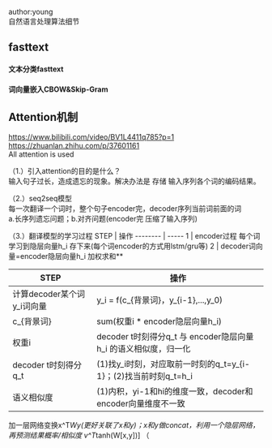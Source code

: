 
author:young<br>
自然语言处理算法细节<br>


## fasttext
#### 文本分类fasttext



#### 词向量嵌入CBOW&Skip-Gram






## Attention机制
https://www.bilibili.com/video/BV1L4411q785?p=1<br>
https://zhuanlan.zhihu.com/p/37601161<br>
All attention is used<br>

（1.）引入attention的目的是什么？<br>
输入句子过长，造成遗忘的现象。解决办法是 存储 输入序列各个词的编码结果。<br>

（2.）seq2seq模型<br>
每一次翻译一个词时，整个句子encoder完，decoder序列当前词前面的词<br>
a.长序列遗忘问题；b.对齐问题(encoder完 压缩了输入序列)<br>

（3.）翻译模型的学习过程
STEP     | 操作
-------- | -----
1  | encoder过程 每个词学习到隐层向量h_i 存下来(每个词encoder的方式用lstm/gru等)
2  | decoder词向量=encoder隐层向量h_i 加权求和**

STEP     | 操作
-------- | -----
计算decoder某个词y_i词向量  | y_i = f(c_{背景词}，y_{i-1},...,y_0)
c_{背景词}  | sum(权重i * encoder隐层向量h_i)
权重i  | decoder t时刻得分q_t 与 encoder隐层向量h_i 的语义相似度，归一化
decoder t时刻得分q_t  | (1)找y_i时刻，对应取前一时刻的q_t=y_{i-1}；(2)找当前时刻q_t=h_i
语义相似度  | (1)内积，yi-1和hi的维度一致，decoder和encoder向量维度不一致



加一层网络变换x^T*Wy(更好关联了x和y)；x和y做concat，利用一个隐层网络，再预测结果概率/相似度 v^T*tanh(W[x,y])]
（


